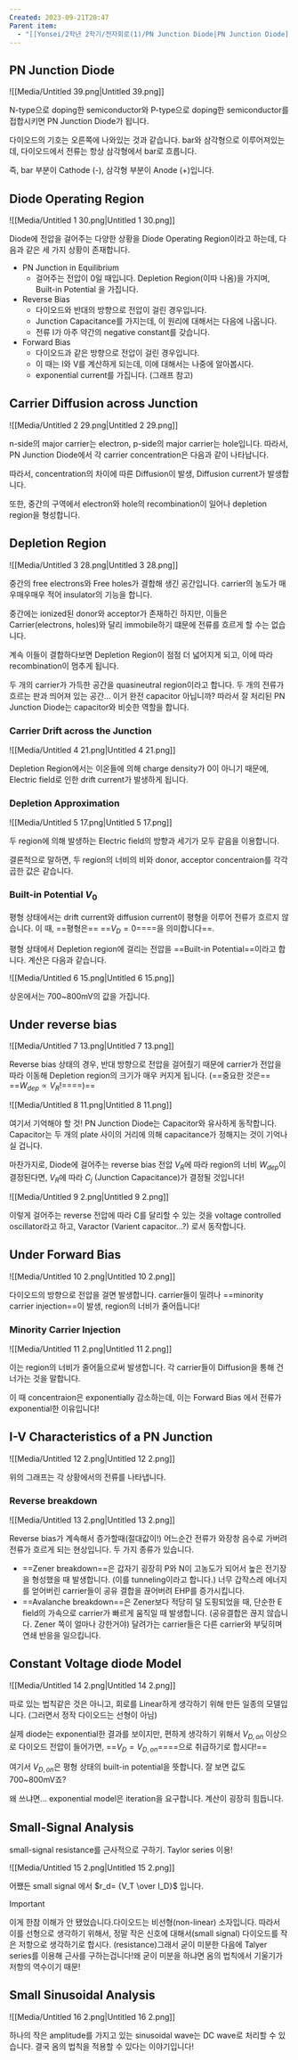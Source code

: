 ```yaml
---
Created: 2023-09-21T20:47
Parent item:
  - "[[Yonsei/2학년 2학기/전자회로(1)/PN Junction Diode|PN Junction Diode]]"
---
```

## PN Junction Diode

![[Media/Untitled 39.png|Untitled 39.png]]

N-type으로 doping한 semiconductor와 P-type으로 doping한 semiconductor를 접합시키면 PN Junction Diode가 됩니다.

다이오드의 기호는 오른쪽에 나와있는 것과 같습니다. bar와 삼각형으로 이루어져있는데, 다이오드에서 전류는 항상 삼각형에서 bar로 흐릅니다.

즉, bar 부분이 Cathode (-), 삼각형 부분이 Anode (+)입니다.

## Diode Operating Region

![[Media/Untitled 1 30.png|Untitled 1 30.png]]

Diode에 전압을 걸어주는 다양한 상황을 Diode Operating Region이라고 하는데, 다음과 같은 세 가지 상황이 존재합니다.

- PN Junction in Equilibrium
    - 걸어주는 전압이 0일 때입니다. Depletion Region(이따 나옴)을 가지며, Built-in Potential 을 가집니다.
- Reverse Bias
    - 다이오드와 반대의 방향으로 전압이 걸린 경우입니다.
    - Junction Capacitance를 가지는데, 이 원리에 대해서는 다음에 나옵니다.
    - 전류 I가 아주 약간의 negative constant를 갖습니다.
- Forward Bias
    - 다이오드과 같은 방향으로 전압이 걸린 경우입니다.
    - 이 때는 I와 V를 계산하게 되는데, 이에 대해서는 나중에 알아봅시다.
    - exponential current를 가집니다. (그래프 참고)

## Carrier Diffusion across Junction

![[Media/Untitled 2 29.png|Untitled 2 29.png]]

n-side의 major carrier는 electron, p-side의 major carrier는 hole입니다. 따라서, PN Junction Diode에서 각 carrier concentration은 다음과 같이 나타납니다.

따라서, concentration의 차이에 따른 Diffusion이 발생, Diffusion current가 발생합니다.

또한, 중간의 구역에서 electron와 hole의 recombination이 일어나 depletion region을 형성합니다.

## Depletion Region

![[Media/Untitled 3 28.png|Untitled 3 28.png]]

중간의 free electrons와 Free holes가 결합해 생긴 공간입니다. carrier의 농도가 매우매우매우 적어 insulator의 기능을 합니다.

중간에는 ionized된 donor와 acceptor가 존재하긴 하지만, 이들은 Carrier(electrons, holes)와 달리 immobile하기 떄문에 전류를 흐르게 할 수는 없습니다.

계속 이들이 결합하다보면 Depletion Region이 점점 더 넓어지게 되고, 이에 따라 recombination이 멈추게 됩니다.

두 개의 carrier가 가득한 공간을 quasineutral region이라고 합니다. 두 개의 전류가 흐르는 판과 띄어져 있는 공간… 이거 완전 capacitor 아닙니까? 따라서 잘 처리된 PN Junction Diode는 capacitor와 비슷한 역할을 합니다.

### Carrier Drift across the Junction

![[Media/Untitled 4 21.png|Untitled 4 21.png]]

Depletion Region에서는 이온들에 의해 charge density가 0이 아니기 때문에, Electric field로 인한 drift current가 발생하게 됩니다.

### Depletion Approximation

![[Media/Untitled 5 17.png|Untitled 5 17.png]]

두 region에 의해 발생하는 Electric field의 방향과 세기가 모두 같음을 이용합니다.

결론적으로 말하면, 두 region의 너비의 비와 donor, acceptor concentraion를 각각 곱한 값은 같습니다.

### Built-in Potential $V_0$﻿

평형 상태에서는 drift current와 diffusion current이 평형을 이루어 전류가 흐르지 않습니다. 이 때, ==평형은== ==$V_D=0$==﻿==을 의미합니다==.

평형 상태에서 Depletion region에 걸리는 전압을 ==Built-in Potential==이라고 합니다. 계산은 다음과 같습니다.

![[Media/Untitled 6 15.png|Untitled 6 15.png]]

상온에서는 700~800mV의 값을 가집니다.

## Under reverse bias

![[Media/Untitled 7 13.png|Untitled 7 13.png]]

Reverse bias 상태의 경우, 반대 방향으로 전압을 걸어줬기 때문에 carrier가 전압을 따라 이동해 Depletion region의 크기가 매우 커지게 됩니다. (==중요한 것은== ==$W_{dep}\propto V_R !$==﻿==)==

![[Media/Untitled 8 11.png|Untitled 8 11.png]]

여기서 기억해야 할 것! PN Junction Diode는 Capacitor와 유사하게 동작합니다. Capacitor는 두 개의 plate 사이의 거리에 의해 capacitance가 정해지는 것이 기억나실 겁니다.

마찬가지로, Diode에 걸어주는 reverse bias 전압 $V_R$﻿에 따라 region의 너비 $W_{dep}$﻿이 결정된다면, $V_R$﻿에 따라 $C_j$﻿ (Junction Capacitance)가 결정될 것입니다!

![[Media/Untitled 9 2.png|Untitled 9 2.png]]

이렇게 걸어주는 reverse 전압에 따라 C를 달리할 수 있는 것을 voltage controlled oscillator라고 하고, Varactor (Varient capacitor…?) 로서 동작합니다.

## Under Forward Bias

![[Media/Untitled 10 2.png|Untitled 10 2.png]]

다이오드의 방향으로 전압을 걸면 발생합니다. carrier들이 밀려나 ==minority carrier injection==이 발생, region의 너비가 줄어듭니다!

### Minority Carrier Injection

![[Media/Untitled 11 2.png|Untitled 11 2.png]]

이는 region의 너비가 줄어듦으로써 발생합니다. 각 carrier들이 Diffusion을 통해 건너가는 것을 말합니다.

이 때 concentraion은 exponentially 감소하는데, 이는 Forward Bias 에서 전류가 exponential한 이유입니다!

## I-V Characteristics of a PN Junction

![[Media/Untitled 12 2.png|Untitled 12 2.png]]

위의 그래프는 각 상황에서의 전류를 나타냅니다.

### Reverse breakdown

![[Media/Untitled 13 2.png|Untitled 13 2.png]]

Reverse bias가 계속해서 증가할때(절대값이!) 어느순간 전류가 와장창 음수로 가버려 전류가 흐르게 되는 현상입니다. 두 가지 종류가 있습니다.

- ==Zener breakdown==은 갑자기 굉장히 P와 N이 고농도가 되어서 높은 전기장을 형성했을 때 발생합니다. (이를 tunneling이라고 합니다.) 너무 갑작스레 에너지를 얻어버린 carrier들이 공유 결합을 끊어버려 EHP를 증가시킵니다.
- ==Avalanche breakdown==은 Zener보다 적당히 덜 도핑되었을 때, 단순한 E field의 가속으로 carrier가 빠르게 움직일 때 발생합니다. (공유결합은 끊지 않습니다. Zener 쪽이 얼마나 강한거야) 달려가는 carrier들은 다른 carrier와 부딪히며 연쇄 반응을 일으킵니다.

## Constant Voltage diode Model

![[Media/Untitled 14 2.png|Untitled 14 2.png]]

따로 있는 법칙같은 것은 아니고, 회로를 Linear하게 생각하기 위해 만든 일종의 모델입니다. (그러면서 정작 다이오드는 선형이 아님)

실제 diode는 exponential한 결과를 보이지만, 편하게 생각하기 위해서 $V_{D,on}$﻿ 이상으로 다이오드 전압이 들어가면, ==$V_D=V_{D,on}$==﻿==으로 취급하기로 합시다!==

여기서 $V_{D,on}$﻿은 평형 상태의 built-in potential을 뜻합니다. 잘 보면 값도 700~800mV죠?

왜 쓰냐면… exponential model은 iteration을 요구합니다. 계산이 굉장히 힘듭니다.

## Small-Signal Analysis

small-signal resistance를 근사적으로 구하기. Taylor series 이용!

![[Media/Untitled 15 2.png|Untitled 15 2.png]]

어쨌든 small signal 에서 $r_d= {V_T \over I_D}$﻿ 입니다.

> [!important]  
> 이게 한참 이해가 안 됐었습니다.다이오드는 비선형(non-linear) 소자입니다. 따라서 이를 선형으로 생각하기 위해서, 정말 작은 신호에 대해서(small signal) 다이오드를 작은 저항으로 생각하기로 합시다. (resistance)그래서 굳이 미분한 다음에 Talyer series를 이용해 근사를 구하는겁니다!왜 굳이 미분을 하냐면 옴의 법칙에서 기울기가 저항의 역수이기 때문!  

## Small Sinusoidal Analysis

![[Media/Untitled 16 2.png|Untitled 16 2.png]]

하나의 작은 amplitude를 가지고 있는 sinusoidal wave는 DC wave로 처리할 수 있습니다. 결국 옴의 법칙을 적용할 수 있다는 이야기입니다!